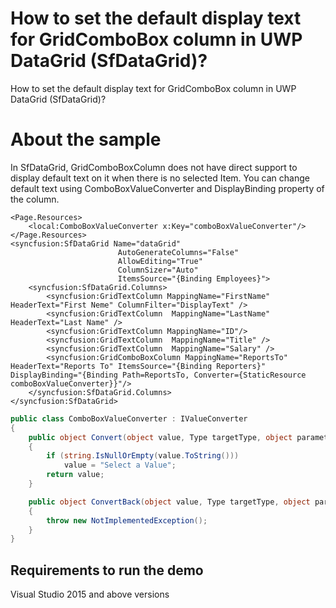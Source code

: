 # How to set the default display text for GridComboBox column in UWP DataGrid (SfDataGrid)?

How to set the default display text for GridComboBox column in UWP DataGrid (SfDataGrid)?

# About the sample

In SfDataGrid, GridComboBoxColumn does not have direct support to display default text on it when there is no selected Item. You can change default text using ComboBoxValueConverter and DisplayBinding property of the column.

```Xaml
<Page.Resources>
    <local:ComboBoxValueConverter x:Key="comboBoxValueConverter"/>
</Page.Resources>
<syncfusion:SfDataGrid Name="dataGrid"
                        AutoGenerateColumns="False"
                        AllowEditing="True"
                        ColumnSizer="Auto"
                        ItemsSource="{Binding Employees}">
    <syncfusion:SfDataGrid.Columns>
        <syncfusion:GridTextColumn MappingName="FirstName" HeaderText="First Neme" ColumnFilter="DisplayText" />
        <syncfusion:GridTextColumn  MappingName="LastName" HeaderText="Last Name" />
        <syncfusion:GridTextColumn MappingName="ID"/>
        <syncfusion:GridTextColumn  MappingName="Title" />
        <syncfusion:GridTextColumn  MappingName="Salary" />
        <syncfusion:GridComboBoxColumn MappingName="ReportsTo" HeaderText="Reports To" ItemsSource="{Binding Reporters}" DisplayBinding="{Binding Path=ReportsTo, Converter={StaticResource comboBoxValueConverter}}"/>
    </syncfusion:SfDataGrid.Columns>
</syncfusion:SfDataGrid>
```

```c#
public class ComboBoxValueConverter : IValueConverter
{
    public object Convert(object value, Type targetType, object parameter, string language)
    {
        if (string.IsNullOrEmpty(value.ToString()))
            value = "Select a Value";
        return value;
    }

    public object ConvertBack(object value, Type targetType, object parameter, string language)
    {
        throw new NotImplementedException();
    }
}
```
## Requirements to run the demo
 Visual Studio 2015 and above versions
